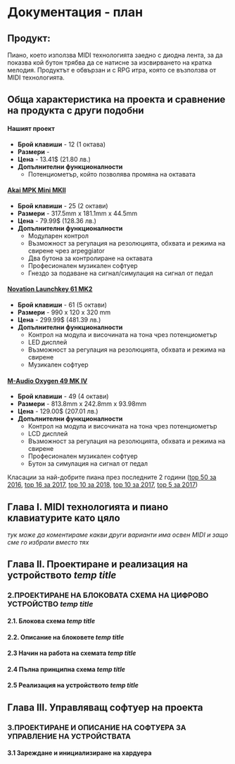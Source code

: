 # Документация - план
## Продукт: 
Пиано, което използва MIDI технологията заедно с диодна лента, за да показва кой бутон трябва да се натисне за изсвирването на кратка мелодия. Продуктът е обвързан и с RPG итра, която се възползва от MIDI технологията.
## Обща характеристика на проекта и сравнение на продукта с други подобни
#### Нашият проект
* __Брой клавиши__ - 12 (1 октава)
* __Размери__ - 
* __Цена__ - 13.41$ (21.80 лв.)
* __Допълнителни функционалности__
	* Потенциометър, който позволява промяна на октавата

#### [Akai MPK Mini MKII](http://www.akaipro.com/products/keyboard-controllers/mpk-mini-mkii)
*  __Брой клавиши__ - 25 (2 октави)
* __Размери__ - 317.5mm x 181.1mm x 44.5mm
* __Цена__ - 79.99$ (128.36 лв.)
* __Допълнителни функционалности__
	* Модуларен контрол
	* Възможност за регулация на резолюцията, обхвата и режима на свирене чрез arpeggiator
	* Два бутона за контролиране на октавата
	* Професионален музикален софтуер
	* Гнездо за подаване на сигнал/симулация на сигнал от педал
	
#### [Novation Launchkey 61 MK2](https://www.thomann.de/gb/novation_launchkey_61_mk2.htm)
*  __Брой клавиши__ - 61 (5 октави)
* __Размери__ - 990 x 120 x 320 mm
* __Цена__ - 299.99$ (481.39 лв.)
* __Допълнителни функционалности__
	* Контрол на модула и височината на тона чрез потенциометър
	* LED дисплей
	* Възможност за регулация на резолюцията, обхвата и режима на свирене
	* Музикален софтуер

#### [M-Audio Oxygen 49 MK IV](http://www.m-audio.com/products/view/oxygen-iv-49)
*  __Брой клавиши__ - 49 (4 октави)
* __Размери__ - 813.8mm x 242.8mm x 93.98mm
* __Цена__ - 129.00$ (207.01 лв.)
* __Допълнителни функционалности__
	* Контрол на модула и височината на тона чрез потенциометър
	* LCD дисплей
	* Възможност за регулация на резолюцията, обхвата и режима на свирене
	* Професионален музикален софтуер
	* Бутон за симулация на сигнал от педал

Класации за най-добрите пиана през последните 2 години
([top 50 за 2016](https://blog.landr.com/50-best-midi-controllers/), 
[top 16 за 2017](https://www.audiomentor.com/audioproduction/16-best-midi-controllers-in-2017), 
[top 10 за 2018](https://www.wirerealm.com/guides/top-10-best-midi-keyboard-controllers), 
[top 10 за 2017](https://cymatics.fm/blog/best-midi-keyboard-controllers/), 
[top 5 за 2017](http://equipboard.com/posts/best-midi-keyboard)) 

## Глава I. MIDI технологията и пиано клавиатурите като цяло
_тук може да коментираме какви  други варианти има освен MIDI и защо сме го избрали вместо тях_

## Глава II. Проектиране и реализация на устройството _temp title_ 
### 2.ПРОЕКТИРАНЕ НА БЛОКОВАТА СХЕМА НА ЦИФРОВО УСТРОЙСТВО _temp title_
#### 2.1. Блокова схема _temp title_
#### 2.2. Описание на блоковете _temp title_
#### 2.3 Начин на работа на схемата _temp title_
#### 2.4 Пълна принципна схема _temp title_
#### 2.5 Реализация на устройството _temp title_

## Глава III. Управляващ софтуер на проекта
### 3.ПРОЕКТИРАНЕ И ОПИСАНИЕ НА СОФТУЕРА ЗА УПРАВЛЕНИЕ НА УСТРОЙСТВАТА
#### 3.1 Зареждане и инициализиране на хардуера
